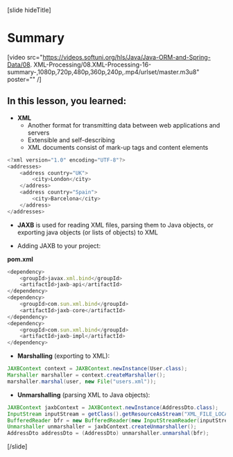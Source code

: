 [slide hideTitle]

# Summary

[video src="https://videos.softuni.org/hls/Java/Java-ORM-and-Spring-Data/08. XML-Processing/08.XML-Processing-16-summary-,1080p,720p,480p,360p,240p,.mp4/urlset/master.m3u8" poster="" /]

## In this lesson, you learned:

- **XML** 
    - Another format for transmitting data between web applications and servers
    - Extensible and self-describing
    - XML documents consist of mark-up tags and content elements

```js
<?xml version="1.0" encoding="UTF-8"?>
<addresses>
    <address country="UK">
        <city>London</city>
    </address>
    <address country="Spain">
        <city>Barcelona</city>
    </address>
</addresses>
```

- **JAXB** is used for reading XML files, parsing them to Java objects, or exporting java objects (or lists of objects) to XML

- Adding JAXB to your project:

**pom.xml**
```js
<dependency>
    <groupId>javax.xml.bind</groupId>
    <artifactId>jaxb-api</artifactId>
</dependency>
<dependency>
    <groupId>com.sun.xml.bind</groupId>
    <artifactId>jaxb-core</artifactId>
</dependency>
<dependency>
    <groupId>com.sun.xml.bind</groupId>
    <artifactId>jaxb-impl</artifactId>
</dependency>
```

- **Marshalling** (exporting to XML):

``` java
JAXBContext context = JAXBContext.newInstance(User.class);
Marshaller marshaller = context.createMarshaller();
marshaller.marshal(user, new File("users.xml"));
```

- **Unmarshalling** (parsing XML to Java objects):

``` java
JAXBContext jaxbContext = JAXBContext.newInstance(AddressDto.class);
InputStream inputStream = getClass().getResourceAsStream("XML_FILE_LOCATION");
BufferedReader bfr = new BufferedReader(new InputStreamReader(inputStream));
Unmarshaller unmarshaller = jaxbContext.createUnmarshaller();
AddressDto addressDto = (AddressDto) unmarshaller.unmarshal(bfr);
```



[/slide]
